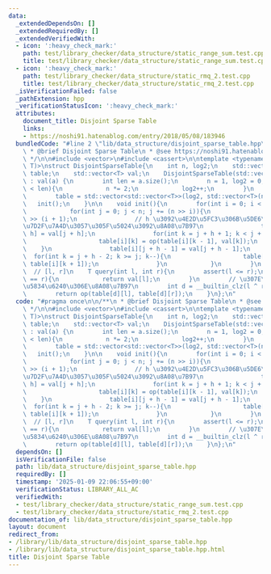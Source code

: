 ```yaml
---
data:
  _extendedDependsOn: []
  _extendedRequiredBy: []
  _extendedVerifiedWith:
  - icon: ':heavy_check_mark:'
    path: test/library_checker/data_structure/static_range_sum.test.cpp
    title: test/library_checker/data_structure/static_range_sum.test.cpp
  - icon: ':heavy_check_mark:'
    path: test/library_checker/data_structure/static_rmq_2.test.cpp
    title: test/library_checker/data_structure/static_rmq_2.test.cpp
  _isVerificationFailed: false
  _pathExtension: hpp
  _verificationStatusIcon: ':heavy_check_mark:'
  attributes:
    document_title: Disjoint Sparse Table
    links:
    - https://noshi91.hatenablog.com/entry/2018/05/08/183946
  bundledCode: "#line 2 \"lib/data_structure/disjoint_sparse_table.hpp\"\n\n/**\n\
    \ * @brief Disjoint Sparse Table\n * @see https://noshi91.hatenablog.com/entry/2018/05/08/183946\n\
    \ */\n\n#include <vector>\n#include <cassert>\n\ntemplate <typename T, T (*op)(T,\
    \ T)>\nstruct DisjointSparseTable{\n    int n, log2;\n    std::vector<std::vector<T>>\
    \ table;\n    std::vector<T> val;\n    DisjointSparseTable(std::vector<T> &a)\
    \ : val(a) {\n        int len = a.size();\n        n = 1, log2 = 0;\n        while(n\
    \ < len){\n            n *= 2;\n            log2++;\n        }\n        val.resize(n);\n\
    \        table = std::vector<std::vector<T>>(log2, std::vector<T>(n));\n     \
    \   init();\n    }\n\n    void init(){\n        for(int i = 0; i < log2; i++){\n\
    \            for(int j = 0; j < n; j += (n >> i)){\n                int h = n\
    \ >> (i + 1);\n                // h \u3092\u4E2D\u5FC3\u306B\u5DE6\u53F3\u306B\
    \u7D2F\u7A4D\u3057\u305F\u5024\u3092\u8A08\u7B97\n                table[i][j +\
    \ h] = val[j + h];\n                for(int k = j + h + 1; k < j + h * 2; k++){\n\
    \                    table[i][k] = op(table[i][k - 1], val[k]);\n            \
    \    }\n                table[i][j + h - 1] = val[j + h - 1];\n              \
    \  for(int k = j + h - 2; k >= j; k--){\n                    table[i][k] = op(val[k],\
    \ table[i][k + 1]);\n                }\n            }\n        }\n    }\n\n  \
    \  // [l, r]\n    T query(int l, int r){\n        assert(l <= r);\n        if(l\
    \ == r){\n            return val[l];\n        }\n        // \u307E\u305F\u3050\
    \u5834\u6240\u306E\u8A08\u7B97\n        int d = __builtin_clz(l ^ r) - (32 - log2);\n\
    \        return op(table[d][l], table[d][r]);\n    }\n};\n"
  code: "#pragma once\n\n/**\n * @brief Disjoint Sparse Table\n * @see https://noshi91.hatenablog.com/entry/2018/05/08/183946\n\
    \ */\n\n#include <vector>\n#include <cassert>\n\ntemplate <typename T, T (*op)(T,\
    \ T)>\nstruct DisjointSparseTable{\n    int n, log2;\n    std::vector<std::vector<T>>\
    \ table;\n    std::vector<T> val;\n    DisjointSparseTable(std::vector<T> &a)\
    \ : val(a) {\n        int len = a.size();\n        n = 1, log2 = 0;\n        while(n\
    \ < len){\n            n *= 2;\n            log2++;\n        }\n        val.resize(n);\n\
    \        table = std::vector<std::vector<T>>(log2, std::vector<T>(n));\n     \
    \   init();\n    }\n\n    void init(){\n        for(int i = 0; i < log2; i++){\n\
    \            for(int j = 0; j < n; j += (n >> i)){\n                int h = n\
    \ >> (i + 1);\n                // h \u3092\u4E2D\u5FC3\u306B\u5DE6\u53F3\u306B\
    \u7D2F\u7A4D\u3057\u305F\u5024\u3092\u8A08\u7B97\n                table[i][j +\
    \ h] = val[j + h];\n                for(int k = j + h + 1; k < j + h * 2; k++){\n\
    \                    table[i][k] = op(table[i][k - 1], val[k]);\n            \
    \    }\n                table[i][j + h - 1] = val[j + h - 1];\n              \
    \  for(int k = j + h - 2; k >= j; k--){\n                    table[i][k] = op(val[k],\
    \ table[i][k + 1]);\n                }\n            }\n        }\n    }\n\n  \
    \  // [l, r]\n    T query(int l, int r){\n        assert(l <= r);\n        if(l\
    \ == r){\n            return val[l];\n        }\n        // \u307E\u305F\u3050\
    \u5834\u6240\u306E\u8A08\u7B97\n        int d = __builtin_clz(l ^ r) - (32 - log2);\n\
    \        return op(table[d][l], table[d][r]);\n    }\n};\n"
  dependsOn: []
  isVerificationFile: false
  path: lib/data_structure/disjoint_sparse_table.hpp
  requiredBy: []
  timestamp: '2025-01-09 22:06:55+09:00'
  verificationStatus: LIBRARY_ALL_AC
  verifiedWith:
  - test/library_checker/data_structure/static_range_sum.test.cpp
  - test/library_checker/data_structure/static_rmq_2.test.cpp
documentation_of: lib/data_structure/disjoint_sparse_table.hpp
layout: document
redirect_from:
- /library/lib/data_structure/disjoint_sparse_table.hpp
- /library/lib/data_structure/disjoint_sparse_table.hpp.html
title: Disjoint Sparse Table
---
```

